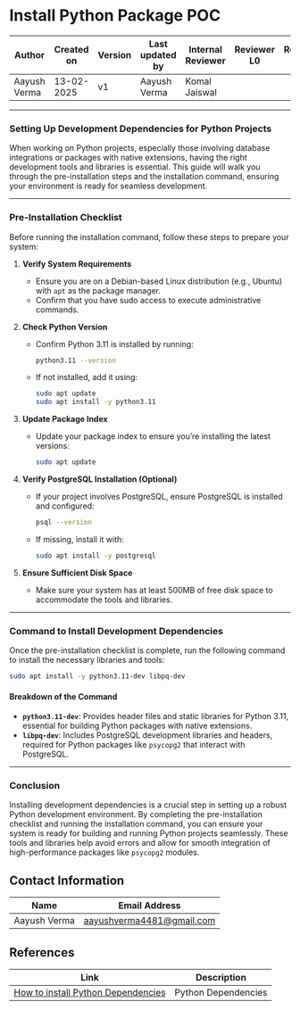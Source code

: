 #  Install Python Package POC

| **Author** | **Created on** | **Version** | **Last updated by**|**Internal Reviewer** |**Reviewer L0** |**Reviewer L1** |**Reviewer L2** |
|------------|---------------------------|-------------|---------------------|-------------|-------------|-------------|-------------|
| Aayush Verma|   13-02-2025             | v1          | Aayush Verma        |  Komal Jaiswal |  |   |      |

---

### **Setting Up Development Dependencies for Python Projects**

When working on Python projects, especially those involving database integrations or packages with native extensions, having the right development tools and libraries is essential. This guide will walk you through the pre-installation steps and the installation command, ensuring your environment is ready for seamless development.

---

### **Pre-Installation Checklist**

Before running the installation command, follow these steps to prepare your system:

1. **Verify System Requirements**  
   - Ensure you are on a Debian-based Linux distribution (e.g., Ubuntu) with `apt` as the package manager.  
   - Confirm that you have sudo access to execute administrative commands.

2. **Check Python Version**  
   - Confirm Python 3.11 is installed by running:  
     ```bash
     python3.11 --version
     ```  
   - If not installed, add it using:  
     ```bash
     sudo apt update
     sudo apt install -y python3.11
     ```

3. **Update Package Index**  
   - Update your package index to ensure you’re installing the latest versions:  
     ```bash
     sudo apt update
     ```

4. **Verify PostgreSQL Installation (Optional)**  
   - If your project involves PostgreSQL, ensure PostgreSQL is installed and configured:  
     ```bash
     psql --version
     ```  
   - If missing, install it with:  
     ```bash
     sudo apt install -y postgresql
     ```

6. **Ensure Sufficient Disk Space**  
   - Make sure your system has at least 500MB of free disk space to accommodate the tools and libraries.

---

### **Command to Install Development Dependencies**

Once the pre-installation checklist is complete, run the following command to install the necessary libraries and tools:

```bash
sudo apt install -y python3.11-dev libpq-dev 
```

#### **Breakdown of the Command**
- **`python3.11-dev`**: Provides header files and static libraries for Python 3.11, essential for building Python packages with native extensions.  
- **`libpq-dev`**: Includes PostgreSQL development libraries and headers, required for Python packages like `psycopg2` that interact with PostgreSQL.  

---

### **Conclusion**

Installing development dependencies is a crucial step in setting up a robust Python development environment. By completing the pre-installation checklist and running the installation command, you can ensure your system is ready for building and running Python projects seamlessly. These tools and libraries help avoid errors and allow for smooth integration of high-performance packages like `psycopg2` modules.  

## Contact Information

| **Name**       | **Email Address**            |
|-----------------|------------------------------|
| Aayush Verma    | <aayushverma4481@gmail.com>     |

## References

| **Link**                                                                                                                     | **Description**                   |
|---------------------------------------------------------------------------------------------------------------|--------------------------------------------------|
| [How to install Python Dependencies](https://medium.com/django-unleashed/fixing-psycopg2-installation-errors-on-ubuntu-and-mac-a-simple-guide-277a777b3c50) | Python Dependencies  |
